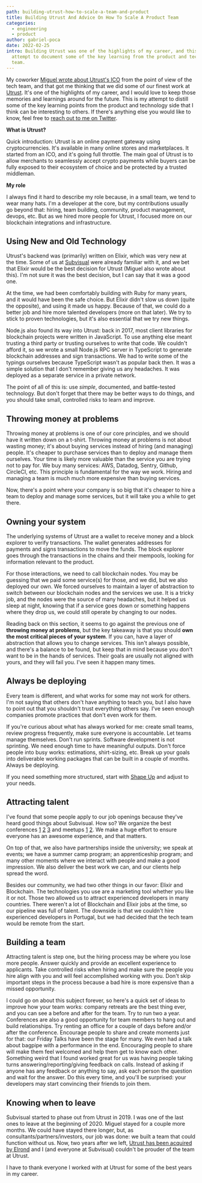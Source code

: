 ```yaml
---
path: building-utrust-how-to-scale-a-team-and-product
title: Building Utrust And Advice On How To Scale A Product Team
categories:
  - engineering
  - product
author: gabriel-poca
date: 2022-02-25
intro: Building Utrust was one of the highlights of my career, and this is an
  attempt to document some of the key learning from the product and technology
  team.
---
```


My coworker [Miguel wrote about Utrust's ICO](https://subvisual.com/blog/posts/large-scale-in-a-rush-utrust-ico) from the point of view of the tech team, and that got me thinking that we did some of our finest work at [Utrust]. It's one of the highlights of my career, and I would love to keep those memories and learnings around for the future. This is my attempt to distill some of the key learning points from the product and technology side that I think can be interesting to others. If there's anything else you would like to know, feel free to [reach out to me on Twitter](https://twitter.com/gabrielgpoca).

**What is Utrust?**

Quick introduction: Utrust is an online payment gateway using cryptocurrencies. It's available in many online stores and marketplaces. It started from an ICO, and it's going full throttle. The main goal of Utrust is to allow merchants to seamlessly accept crypto payments while buyers can be fully exposed to their ecosystem of choice and be protected by a trusted middleman.

**My role**

I always find it hard to describe my role because, in a small team, we tend to wear many hats. I'm a developer at the core, but my contributions usually go beyond that: hiring, team building, community, product management, devops, etc. But as we hired more people for Utrust, I focused more on our blockchain integrations and infrastructure.

## Using New and Old Technology

Utrust's backend was (primarily) written on Elixir, which was very new at the time. Some of us at [Subvisual] were already familiar with it, and we bet that Elixir would be the best decision for Utrust (Miguel also wrote about this). I'm not sure it was the best decision, but I can say that it was a good one.

At the time, we had been comfortably building with Ruby for many years, and it would have been the safe choice. But Elixir didn't slow us down (quite the opposite), and using it made us happy. Because of that, we could do a better job and hire more talented developers (more on that later). We try to stick to proven technologies, but it's also essential that we try new things.

Node.js also found its way into Utrust: back in 2017, most client libraries for blockchain projects were written in JavaScript. To use anything else meant trusting a third party or trusting ourselves to write that code. We couldn't afford it, so we wrote a small Node.js RPC server in TypeScript to generate blockchain addresses and sign transactions. We had to write some of the typings ourselves because TypeScript wasn't as popular back then. It was a simple solution that I don't remember giving us any headaches. It was deployed as a separate service in a private network.

The point of all of this is: use _simple_, documented, and battle-tested technology. But don't forget that there may be better ways to do things, and you should take small, controlled risks to learn and improve.

## Throwing money at problems

Throwing money at problems is one of our core principles, and we should have it written down on a t-shirt. Throwing money at problems is not about wasting money; it's about buying services instead of hiring (and managing) people. It's cheaper to purchase services than to deploy and manage them ourselves. Your time is likely more valuable than the service you are trying not to pay for. We buy many services: AWS, Datadog, Sentry, Github, CircleCI, etc. This principle is fundamental for the way we work. Hiring and managing a team is much much more expensive than buying services.

Now, there's a point where your company is so big that it's cheaper to hire a team to deploy and manage some services, but it will take you a while to get there.

## Owning your system

The underlying systems of Utrust are a wallet to receive money and a block explorer to verify transactions. The wallet generates addresses for payments and signs transactions to move the funds. The block explorer goes through the transactions in the chains and their mempools, looking for information relevant to the product.

For those interactions, we need to call blockchain nodes. You may be guessing that we paid some service(s) for those, and we did, but we also deployed our own. We forced ourselves to maintain a layer of abstraction to switch between our blockchain nodes and the services we use. It is a tricky job, and the nodes were the source of many headaches, but it helped us sleep at night, knowing that if a service goes down or something happens where they drop us, we could still operate by changing to our nodes.

Reading back on this section, it seems to go against the previous one of **throwing money at problems**, but the key takeaway is that you should **own the most critical pieces of your system**. If you can, have a layer of abstraction that allows you to change services. This isn't always possible, and there's a balance to be found, but keep that in mind because you don't want to be in the hands of services. Their goals are usually not aligned with yours, and they will fail you. I've seen it happen many times.

## Always be deploying

Every team is different, and what works for some may not work for others. I'm not saying that others don't have anything to teach you, but I also have to point out that you shouldn't trust everything others say. I've seen enough companies promote practices that don't even work for them.

If you're curious about what has always worked for me: create small teams, review progress frequently, make sure everyone is accountable. Let teams manage themselves. Don't run sprints. Software development is not sprinting. We need enough time to have meaningful outputs. Don't force people into busy works: estimations, shirt-sizing, etc. Break up your goals into deliverable working packages that can be built in a couple of months. Always be deploying.

If you need something more structured, start with [Shape Up](https://basecamp.com/shapeup) and adjust to your needs.

## Attracting talent

I've found that some people apply to our job openings because they've heard good things about Subvisual. How so? We organize the best conferences [1](https://2016.rubyconf.pt/) [2](https://www.alchemy.com/) [3](https://mirrorconf.com/) and meetups [1](https://www.meetup.com/bragajs/) [2](https://www.meetup.com/braga-blockchain/). We make a huge effort to ensure everyone has an awesome experience, and that matters.

On top of that, we also have partnerships inside the university; we speak at events; we have a summer camp program; an apprenticeship program; and many other moments where we interact with people and make a good impression. We also deliver the best work we can, and our clients help spread the word.

Besides our community, we had two other things in our favor: Elixir and Blockchain. The technologies you use are a marketing tool whether you like it or not. Those two allowed us to attract experienced developers in many countries. There weren't a lot of Blockchain and Elixir jobs at the time, so our pipeline was full of talent. The downside is that we couldn't hire experienced developers in Portugal, but we had decided that the tech team would be remote from the start.

## Building a team

Attracting talent is step one, but the hiring process may be where you lose more people. Answer quickly and provide an excellent experience to applicants. Take controlled risks when hiring and make sure the people you hire align with you and will feel accomplished working with you. Don't skip important steps in the process because a bad hire is more expensive than a missed opportunity.

I could go on about this subject forever, so here's a quick set of ideas to improve how your team works: company retreats are the best thing ever, and you can see a before and after for the team. Try to run two a year. Conferences are also a good opportunity for team members to hang out and build relationships. Try renting an office for a couple of days before and/or after the conference. Encourage people to share and create moments just for that: our Friday Talks have been the stage for many. We even had a talk about bagpipe with a performance in the end. Encouraging people to share will make them feel welcomed and help them get to know each other. Something weird that I found worked great for us was having people taking turns answering/reporting/giving feedback on calls. Instead of asking if anyone has any feedback or anything to say, ask each person the question and wait for the answer. Do this every time, and you'll be surprised: your developers may start convincing their friends to join them.

## Knowing when to leave

Subvisual started to phase out from Utrust in 2019. I was one of the last ones to leave at the beginning of 2020. Miguel stayed for a couple more months. We could have stayed there longer, but, as consultants/partners/investors, our job was done: we built a team that could function without us. Now, two years after we left, [Utrust has been acquired by Elrond][acquired] and I (and everyone at Subvisual) couldn't be prouder of the team at Utrust.

I have to thank everyone I worked with at Utrust for some of the best years in my career.

[utrust]: https://utrust.com/
[Subvisual]: https://subvisual.com/
[acquired]: https://www.coindesk.com/business/2022/01/11/elrond-foundation-acquires-crypto-payments-firm-utrust/
